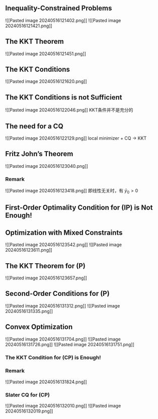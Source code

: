 ## Inequality-Constrained Problems
![[Pasted image 20240516121402.png]]
![[Pasted image 20240516121421.png]]
## The KKT Theorem
![[Pasted image 20240516121451.png]]
## The KKT Conditions
![[Pasted image 20240516121620.png]]
## The KKT Conditions is not Sufficient
![[Pasted image 20240516122046.png]]
KKT条件并不是充分的
## The need for a CQ
![[Pasted image 20240516122129.png]]
local minimizer + CQ -> KKT
## Fritz John’s Theorem
![[Pasted image 20240516123040.png]]
### Remark
![[Pasted image 20240516123418.png]]
即线性无关时，有 $\bar{y}_0>0$ 
## First-Order Optimality Condition for (IP) is Not Enough!
## Optimization with Mixed Constraints
![[Pasted image 20240516123542.png]]
![[Pasted image 20240516123611.png]]
## The KKT Theorem for (P)
![[Pasted image 20240516123657.png]]
## Second-Order Conditions for (P)
![[Pasted image 20240516131312.png]]
![[Pasted image 20240516131335.png]]
## Convex Optimization
![[Pasted image 20240516131704.png]]
![[Pasted image 20240516131726.png]]
![[Pasted image 20240516131751.png]]
### The KKT Condition for (CP) is Enough!
### Remark
![[Pasted image 20240516131824.png]]
### Slater CQ for (CP)
![[Pasted image 20240516132010.png]]
![[Pasted image 20240516132019.png]]
